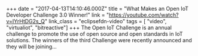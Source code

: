 +++
date = "2017-04-13T14:10:46.000Z"
title = "What Makes an Open IoT Developer Challenge 3.0 Winner!"
link = "https://youtube.com/watch?v=IYrHtDG2s_Q"
link_class  = "eclipsefdn-video"
tags = [ "video", "virtualiot", "bitreactive"]
+++
The Open IoT Challenge is an annual challenge to promote the use of open source and open standards in IoT solutions. The winners of the third Challenge were recently announced and they will be joining…